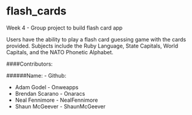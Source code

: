 flash_cards
===========

Week 4 - Group project to build flash card app

Users have the ability to play a flash card guessing game with the cards provided. Subjects include the Ruby Language, State Capitals, World Capitals, and the NATO Phonetic Alphabet. 

####Contributors:

######Name: 		- Github:

* Adam Godel 		- Onweapps
* Brendan Scarano 	- Onaracs
* Neal Fennimore 	- NealFennimore
* Shaun McGeever 	- ShaunMcGeever 